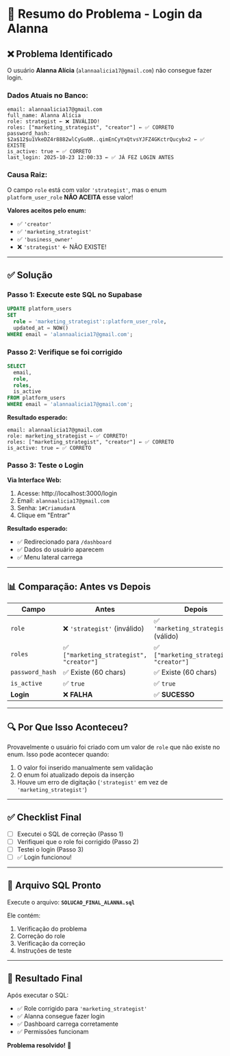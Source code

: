 # 🎯 Resumo do Problema - Login da Alanna

## ❌ Problema Identificado

O usuário **Alanna Alícia** (`alannaalicia17@gmail.com`) não consegue fazer login.

### Dados Atuais no Banco:
```
email: alannaalicia17@gmail.com
full_name: Alanna Alícia
role: strategist ← ❌ INVÁLIDO!
roles: ["marketing_strategist", "creator"] ← ✅ CORRETO
password_hash: $2a$12$u1VkeDZ4r8882wlCyGu0R..qimEnCyYxQtvsYJFZ4GKctrQucybx2 ← ✅ EXISTE
is_active: true ← ✅ CORRETO
last_login: 2025-10-23 12:00:33 ← ✅ JÁ FEZ LOGIN ANTES
```

### Causa Raiz:
O campo `role` está com valor `'strategist'`, mas o enum `platform_user_role` **NÃO ACEITA** esse valor!

**Valores aceitos pelo enum:**
- ✅ `'creator'`
- ✅ `'marketing_strategist'`
- ✅ `'business_owner'`
- ❌ `'strategist'` ← NÃO EXISTE!

---

## ✅ Solução

### Passo 1: Execute este SQL no Supabase

```sql
UPDATE platform_users 
SET 
  role = 'marketing_strategist'::platform_user_role,
  updated_at = NOW()
WHERE email = 'alannaalicia17@gmail.com';
```

### Passo 2: Verifique se foi corrigido

```sql
SELECT 
  email,
  role,
  roles,
  is_active
FROM platform_users
WHERE email = 'alannaalicia17@gmail.com';
```

**Resultado esperado:**
```
email: alannaalicia17@gmail.com
role: marketing_strategist ← ✅ CORRETO!
roles: ["marketing_strategist", "creator"] ← ✅ CORRETO
is_active: true ← ✅ CORRETO
```

### Passo 3: Teste o Login

**Via Interface Web:**
1. Acesse: http://localhost:3000/login
2. Email: `alannaalicia17@gmail.com`
3. Senha: `1#CriamudarA`
4. Clique em "Entrar"

**Resultado esperado:**
- ✅ Redirecionado para `/dashboard`
- ✅ Dados do usuário aparecem
- ✅ Menu lateral carrega

---

## 📊 Comparação: Antes vs Depois

| Campo | Antes | Depois |
|-------|-------|--------|
| `role` | ❌ `'strategist'` (inválido) | ✅ `'marketing_strategist'` (válido) |
| `roles` | ✅ `["marketing_strategist", "creator"]` | ✅ `["marketing_strategist", "creator"]` |
| `password_hash` | ✅ Existe (60 chars) | ✅ Existe (60 chars) |
| `is_active` | ✅ `true` | ✅ `true` |
| **Login** | ❌ **FALHA** | ✅ **SUCESSO** |

---

## 🔍 Por Que Isso Aconteceu?

Provavelmente o usuário foi criado com um valor de `role` que não existe no enum. Isso pode acontecer quando:

1. O valor foi inserido manualmente sem validação
2. O enum foi atualizado depois da inserção
3. Houve um erro de digitação (`'strategist'` em vez de `'marketing_strategist'`)

---

## ✅ Checklist Final

- [ ] Executei o SQL de correção (Passo 1)
- [ ] Verifiquei que o role foi corrigido (Passo 2)
- [ ] Testei o login (Passo 3)
- [ ] ✅ Login funcionou!

---

## 📝 Arquivo SQL Pronto

Execute o arquivo: **`SOLUCAO_FINAL_ALANNA.sql`**

Ele contém:
1. Verificação do problema
2. Correção do role
3. Verificação da correção
4. Instruções de teste

---

## 🎉 Resultado Final

Após executar o SQL:
- ✅ Role corrigido para `'marketing_strategist'`
- ✅ Alanna consegue fazer login
- ✅ Dashboard carrega corretamente
- ✅ Permissões funcionam

**Problema resolvido!** 🎉

